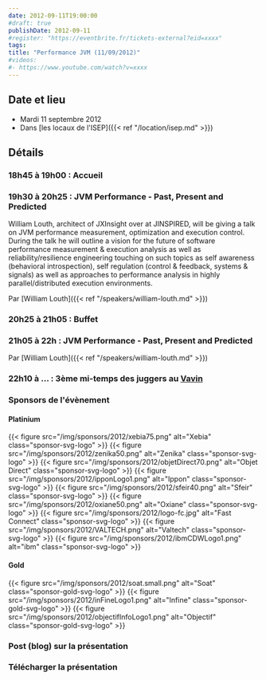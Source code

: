 ```yaml
---
date: 2012-09-11T19:00:00
#draft: true
publishDate: 2012-09-11
#register: "https://eventbrite.fr/tickets-external?eid=xxxx"
tags:
title: "Performance JVM (11/09/2012)"
#videos: 
#- https://www.youtube.com/watch?v=xxxx
---
```


## Date et lieu

* Mardi 11 septembre 2012
* Dans [les locaux de l'ISEP]({{< ref "/location/isep.md" >}})
<!-- Photos - 210 participants -->

## Détails

### 18h45 à 19h00 : Accueil

### 19h30 à 20h25 : JVM Performance - Past, Present and Predicted

William Louth, architect of JXInsight over at JINSPIRED, will be giving a talk on JVM performance measurement, optimization and execution control. During the talk he will outline a vision for the future of software performance measurement & execution analysis as well as reliability/resilience engineering touching on such topics as self awareness (behavioral introspection), self regulation (control & feedback, systems & signals) as well as approaches to performance analysis in highly parallel/distributed execution environments.


Par [William Louth]({{< ref "/speakers/william-louth.md" >}})

### 20h25 à 21h05 : Buffet

### 21h05 à 22h : JVM Performance - Past, Present and Predicted

Par [William Louth]({{< ref "/speakers/william-louth.md" >}})

### 22h10 à ... : 3ème mi-temps des juggers au [Vavin](https://maps.google.fr/maps/place?hl=fr&sourceid=navclient-ff&rlz=1B3GGGL_frFR294FR295&um=1&ie=UTF-8&q=restaurant+le+vavin+paris&fb=1&gl=fr&hq=restaurant+le+vavin&hnear=paris&cid=16763854041267710574)

### Sponsors de l'évènement

#### Platinium
{{< figure src="/img/sponsors/2012/xebia75.png" alt="Xebia" class="sponsor-svg-logo" >}}
{{< figure src="/img/sponsors/2012/zenika50.png" alt="Zenika" class="sponsor-svg-logo" >}}
{{< figure src="/img/sponsors/2012/objetDirect70.png" alt="Objet Direct" class="sponsor-svg-logo" >}}
{{< figure src="/img/sponsors/2012/ipponLogo1.png" alt="Ippon" class="sponsor-svg-logo" >}}
{{< figure src="/img/sponsors/2012/sfeir40.png" alt="Sfeir" class="sponsor-svg-logo" >}}
{{< figure src="/img/sponsors/2012/oxiane50.png" alt="Oxiane" class="sponsor-svg-logo" >}}
{{< figure src="/img/sponsors/2012/logo-fc.jpg" alt="Fast Connect" class="sponsor-svg-logo" >}}
{{< figure src="/img/sponsors/2012/VALTECH.png" alt="Valtech" class="sponsor-svg-logo" >}}
{{< figure src="/img/sponsors/2012/ibmCDWLogo1.png" alt="ibm" class="sponsor-svg-logo" >}}

#### Gold
{{< figure src="/img/sponsors/2012/soat.small.png" alt="Soat" class="sponsor-gold-svg-logo" >}}
{{< figure src="/img/sponsors/2012/inFineLogo1.png" alt="Infine" class="sponsor-gold-svg-logo" >}}
{{< figure src="/img/sponsors/2012/objectifInfoLogo1.png" alt="Objectif" class="sponsor-gold-svg-logo" >}}



### Post (blog) sur la présentation

### Télécharger la présentation
